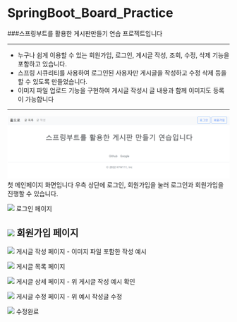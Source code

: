 # SpringBoot_Board_Practice
###스프링부트를 활용한 게시판만들기 연습 프로젝트입니다

---
* 누구나 쉽게 이용할 수 있는 회원가입, 로그인, 게시글 작성, 조회, 수정, 삭제 기능을 포함하고 있습니다.
* 스프링 시큐리티를 사용하여 로그인된 사용자만 게시글을 작성하고 수정 삭제 등을 할 수 있도록 만들었습니다.
* 이미지 파일 업로드 기능을 구현하여 게시글 작성시 글 내용과 함께 이미지도 등록이 가능합니다
---
![](https://github.com/Kyw111/SpringBoot_Board_Practice/blob/main/md_img/main.PNG)
첫 메인페이지 화면입니다 우측 상단에 로그인, 회원가입을 눌러 로그인과 회원가입을 진행할 수 있습니다.

![](C:\My_study_board\board\md_img\login.png)
로그인 페이지

![](C:\My_study_board\board\md_img\register.png)
회원가입 페이지
---
![](C:\My_study_board\board\md_img\write.png)
게시글 작성 페이지 - 이미지 파일 포함한 작성 예시

![](C:\My_study_board\board\md_img\list.jpg)
게시글 목록 페이지

![](C:\My_study_board\board\md_img\view.png)
게시글 상세 페이지 - 위 게시글 작성 예시 확인

![](C:\My_study_board\board\md_img\modify.png)
게시글 수정 페이지 - 위 예시 작성글 수정

![](C:\My_study_board\board\md_img\modified.png)
수정완료